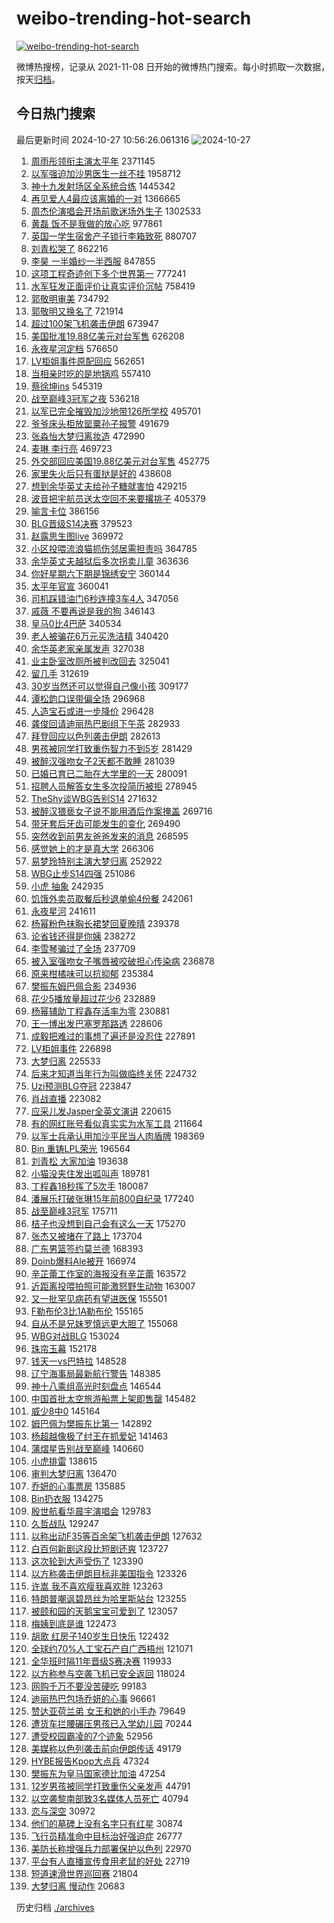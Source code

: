 # weibo-trending-hot-search

[![weibo-trending-hot-search](https://github.com/ameizi/weibo-trending-hot-search/actions/workflows/ci.yml/badge.svg)](https://github.com/ameizi/weibo-trending-hot-search/actions/workflows/ci.yml)

微博热搜榜，记录从 2021-11-08 日开始的微博热门搜索。每小时抓取一次数据，按天[归档](./archives)。

## 今日热门搜索

<!-- BEGIN --> 
最后更新时间 2024-10-27 10:56:26.061316 
![2024-10-27](https://imgs-storage.s3.us-east-005.backblazeb2.com/20241027/2024-10-27.png?versionId=4_z8fbbed132d73df8689c40f13_f1072bcc8ecea2647_d20241027_m025626_c005_v0501013_t0009_u01729997786026) 
1. [周雨彤领衔主演太平年](https://s.weibo.com/weibo?q=%23%E5%91%A8%E9%9B%A8%E5%BD%A4%E9%A2%86%E8%A1%94%E4%B8%BB%E6%BC%94%E5%A4%AA%E5%B9%B3%E5%B9%B4%23&t=31&band_rank=1&Refer=top) 2371145
1. [以军强迫加沙男医生一丝不挂](https://s.weibo.com/weibo?q=%23%E4%BB%A5%E5%86%9B%E5%BC%BA%E8%BF%AB%E5%8A%A0%E6%B2%99%E7%94%B7%E5%8C%BB%E7%94%9F%E4%B8%80%E4%B8%9D%E4%B8%8D%E6%8C%82%23&t=31&band_rank=2&Refer=top) 1958712
1. [神十九发射场区全系统合练](https://s.weibo.com/weibo?q=%23%E7%A5%9E%E5%8D%81%E4%B9%9D%E5%8F%91%E5%B0%84%E5%9C%BA%E5%8C%BA%E5%85%A8%E7%B3%BB%E7%BB%9F%E5%90%88%E7%BB%83%23&t=31&band_rank=3&Refer=top) 1445342
1. [再见爱人4最应该离婚的一对](https://s.weibo.com/weibo?q=%E5%86%8D%E8%A7%81%E7%88%B1%E4%BA%BA4%E6%9C%80%E5%BA%94%E8%AF%A5%E7%A6%BB%E5%A9%9A%E7%9A%84%E4%B8%80%E5%AF%B9&t=31&band_rank=4&Refer=top) 1366665
1. [周杰伦演唱会开场前歌迷场外生子](https://s.weibo.com/weibo?q=%23%E5%91%A8%E6%9D%B0%E4%BC%A6%E6%BC%94%E5%94%B1%E4%BC%9A%E5%BC%80%E5%9C%BA%E5%89%8D%E6%AD%8C%E8%BF%B7%E5%9C%BA%E5%A4%96%E7%94%9F%E5%AD%90%23&t=31&band_rank=1&Refer=top) 1302533
1. [黄磊 饭不是我做的放心吃](https://s.weibo.com/weibo?q=%E9%BB%84%E7%A3%8A%20%E9%A5%AD%E4%B8%8D%E6%98%AF%E6%88%91%E5%81%9A%E7%9A%84%E6%94%BE%E5%BF%83%E5%90%83&t=31&band_rank=1&Refer=top) 977861
1. [英国一学生宿舍产子锁行李箱致死](https://s.weibo.com/weibo?q=%23%E8%8B%B1%E5%9B%BD%E4%B8%80%E5%AD%A6%E7%94%9F%E5%AE%BF%E8%88%8D%E4%BA%A7%E5%AD%90%E9%94%81%E8%A1%8C%E6%9D%8E%E7%AE%B1%E8%87%B4%E6%AD%BB%23&t=31&band_rank=36&Refer=top) 880707
1. [刘青松哭了](https://s.weibo.com/weibo?q=%E5%88%98%E9%9D%92%E6%9D%BE%E5%93%AD%E4%BA%86&t=31&band_rank=2&Refer=top) 862216
1. [李昊 一半婚纱一半西服](https://s.weibo.com/weibo?q=%E6%9D%8E%E6%98%8A%20%E4%B8%80%E5%8D%8A%E5%A9%9A%E7%BA%B1%E4%B8%80%E5%8D%8A%E8%A5%BF%E6%9C%8D&t=31&band_rank=11&Refer=top) 847855
1. [这项工程奇迹创下多个世界第一](https://s.weibo.com/weibo?q=%23%E8%BF%99%E9%A1%B9%E5%B7%A5%E7%A8%8B%E5%A5%87%E8%BF%B9%E5%88%9B%E4%B8%8B%E5%A4%9A%E4%B8%AA%E4%B8%96%E7%95%8C%E7%AC%AC%E4%B8%80%23&t=31&band_rank=3&Refer=top) 777241
1. [水军狂发正面评价让真实评价沉帖](https://s.weibo.com/weibo?q=%23%E6%B0%B4%E5%86%9B%E7%8B%82%E5%8F%91%E6%AD%A3%E9%9D%A2%E8%AF%84%E4%BB%B7%E8%AE%A9%E7%9C%9F%E5%AE%9E%E8%AF%84%E4%BB%B7%E6%B2%89%E5%B8%96%23&t=31&band_rank=25&Refer=top) 758419
1. [郭敬明审美](https://s.weibo.com/weibo?q=%E9%83%AD%E6%95%AC%E6%98%8E%E5%AE%A1%E7%BE%8E&t=31&band_rank=4&Refer=top) 734792
1. [郭敬明又换名了](https://s.weibo.com/weibo?q=%23%E9%83%AD%E6%95%AC%E6%98%8E%E5%8F%88%E6%8D%A2%E5%90%8D%E4%BA%86%23&t=31&band_rank=23&Refer=top) 721914
1. [超过100架飞机袭击伊朗](https://s.weibo.com/weibo?q=%E8%B6%85%E8%BF%87100%E6%9E%B6%E9%A3%9E%E6%9C%BA%E8%A2%AD%E5%87%BB%E4%BC%8A%E6%9C%97&t=31&band_rank=18&Refer=top) 673947
1. [美国批准19.88亿美元对台军售](https://s.weibo.com/weibo?q=%23%E7%BE%8E%E5%9B%BD%E6%89%B9%E5%87%8619.88%E4%BA%BF%E7%BE%8E%E5%85%83%E5%AF%B9%E5%8F%B0%E5%86%9B%E5%94%AE%23&t=31&band_rank=9&Refer=top) 626208
1. [永夜星河定档](https://s.weibo.com/weibo?q=%E6%B0%B8%E5%A4%9C%E6%98%9F%E6%B2%B3%E5%AE%9A%E6%A1%A3&t=31&band_rank=2&Refer=top) 576650
1. [LV柜姐事件原配回应](https://s.weibo.com/weibo?q=%23LV%E6%9F%9C%E5%A7%90%E4%BA%8B%E4%BB%B6%E5%8E%9F%E9%85%8D%E5%9B%9E%E5%BA%94%23&t=31&band_rank=11&Refer=top) 562651
1. [当相亲时吃的是地锅鸡](https://s.weibo.com/weibo?q=%E5%BD%93%E7%9B%B8%E4%BA%B2%E6%97%B6%E5%90%83%E7%9A%84%E6%98%AF%E5%9C%B0%E9%94%85%E9%B8%A1&t=31&band_rank=11&Refer=top) 557410
1. [蔡徐坤ins](https://s.weibo.com/weibo?q=%23%E8%94%A1%E5%BE%90%E5%9D%A4ins%23&t=31&band_rank=16&Refer=top) 545319
1. [战至巅峰3冠军之夜](https://s.weibo.com/weibo?q=%23%E6%88%98%E8%87%B3%E5%B7%85%E5%B3%B03%E5%86%A0%E5%86%9B%E4%B9%8B%E5%A4%9C%23&t=31&band_rank=13&Refer=top) 536218
1. [以军已完全摧毁加沙地带126所学校](https://s.weibo.com/weibo?q=%23%E4%BB%A5%E5%86%9B%E5%B7%B2%E5%AE%8C%E5%85%A8%E6%91%A7%E6%AF%81%E5%8A%A0%E6%B2%99%E5%9C%B0%E5%B8%A6126%E6%89%80%E5%AD%A6%E6%A0%A1%23&t=31&band_rank=5&Refer=top) 495701
1. [爷爷床头柜放罂粟孙子报警](https://s.weibo.com/weibo?q=%23%E7%88%B7%E7%88%B7%E5%BA%8A%E5%A4%B4%E6%9F%9C%E6%94%BE%E7%BD%82%E7%B2%9F%E5%AD%99%E5%AD%90%E6%8A%A5%E8%AD%A6%23&t=31&band_rank=6&Refer=top) 491679
1. [张淼怡大梦归离妆造](https://s.weibo.com/weibo?q=%23%E5%BC%A0%E6%B7%BC%E6%80%A1%E5%A4%A7%E6%A2%A6%E5%BD%92%E7%A6%BB%E5%A6%86%E9%80%A0%23&t=31&band_rank=7&Refer=top) 472990
1. [麦琳 李行亮](https://s.weibo.com/weibo?q=%E9%BA%A6%E7%90%B3%20%E6%9D%8E%E8%A1%8C%E4%BA%AE&t=31&band_rank=8&Refer=top) 469723
1. [外交部回应美国19.88亿美元对台军售](https://s.weibo.com/weibo?q=%23%E5%A4%96%E4%BA%A4%E9%83%A8%E5%9B%9E%E5%BA%94%E7%BE%8E%E5%9B%BD19.88%E4%BA%BF%E7%BE%8E%E5%85%83%E5%AF%B9%E5%8F%B0%E5%86%9B%E5%94%AE%23&t=31&band_rank=10&Refer=top) 452775
1. [家里失火后只有蛋挞是好的](https://s.weibo.com/weibo?q=%E5%AE%B6%E9%87%8C%E5%A4%B1%E7%81%AB%E5%90%8E%E5%8F%AA%E6%9C%89%E8%9B%8B%E6%8C%9E%E6%98%AF%E5%A5%BD%E7%9A%84&t=31&band_rank=14&Refer=top) 438608
1. [想到余华英丈夫给孙子糖就害怕](https://s.weibo.com/weibo?q=%23%E6%83%B3%E5%88%B0%E4%BD%99%E5%8D%8E%E8%8B%B1%E4%B8%88%E5%A4%AB%E7%BB%99%E5%AD%99%E5%AD%90%E7%B3%96%E5%B0%B1%E5%AE%B3%E6%80%95%23&t=31&band_rank=15&Refer=top) 429215
1. [波音把宇航员送太空回不来要撂挑子](https://s.weibo.com/weibo?q=%23%E6%B3%A2%E9%9F%B3%E6%8A%8A%E5%AE%87%E8%88%AA%E5%91%98%E9%80%81%E5%A4%AA%E7%A9%BA%E5%9B%9E%E4%B8%8D%E6%9D%A5%E8%A6%81%E6%92%82%E6%8C%91%E5%AD%90%23&t=31&band_rank=7&Refer=top) 405379
1. [喻言卡位](https://s.weibo.com/weibo?q=%23%E5%96%BB%E8%A8%80%E5%8D%A1%E4%BD%8D%23&t=31&band_rank=9&Refer=top) 386156
1. [BLG晋级S14决赛](https://s.weibo.com/weibo?q=%23BLG%E6%99%8B%E7%BA%A7S14%E5%86%B3%E8%B5%9B%23&t=31&band_rank=9&Refer=top) 379523
1. [赵露思生图live](https://s.weibo.com/weibo?q=%23%E8%B5%B5%E9%9C%B2%E6%80%9D%E7%94%9F%E5%9B%BElive%23&t=31&band_rank=12&Refer=top) 369972
1. [小区投喂流浪猫抓伤邻居需担责吗](https://s.weibo.com/weibo?q=%23%E5%B0%8F%E5%8C%BA%E6%8A%95%E5%96%82%E6%B5%81%E6%B5%AA%E7%8C%AB%E6%8A%93%E4%BC%A4%E9%82%BB%E5%B1%85%E9%9C%80%E6%8B%85%E8%B4%A3%E5%90%97%23&t=31&band_rank=35&Refer=top) 364785
1. [余华英丈夫越狱后多次拐卖儿童](https://s.weibo.com/weibo?q=%23%E4%BD%99%E5%8D%8E%E8%8B%B1%E4%B8%88%E5%A4%AB%E8%B6%8A%E7%8B%B1%E5%90%8E%E5%A4%9A%E6%AC%A1%E6%8B%90%E5%8D%96%E5%84%BF%E7%AB%A5%23&t=31&band_rank=14&Refer=top) 363636
1. [你好星期六下期是锦绣安宁](https://s.weibo.com/weibo?q=%E4%BD%A0%E5%A5%BD%E6%98%9F%E6%9C%9F%E5%85%AD%E4%B8%8B%E6%9C%9F%E6%98%AF%E9%94%A6%E7%BB%A3%E5%AE%89%E5%AE%81&t=31&band_rank=15&Refer=top) 360144
1. [太平年官宣](https://s.weibo.com/weibo?q=%23%E5%A4%AA%E5%B9%B3%E5%B9%B4%E5%AE%98%E5%AE%A3%23&t=31&band_rank=16&Refer=top) 360041
1. [司机踩错油门6秒连撞3车4人](https://s.weibo.com/weibo?q=%23%E5%8F%B8%E6%9C%BA%E8%B8%A9%E9%94%99%E6%B2%B9%E9%97%A86%E7%A7%92%E8%BF%9E%E6%92%9E3%E8%BD%A64%E4%BA%BA%23&t=31&band_rank=13&Refer=top) 347056
1. [戚薇 不要再说是我的狗](https://s.weibo.com/weibo?q=%E6%88%9A%E8%96%87%20%E4%B8%8D%E8%A6%81%E5%86%8D%E8%AF%B4%E6%98%AF%E6%88%91%E7%9A%84%E7%8B%97&t=31&band_rank=41&Refer=top) 346143
1. [皇马0比4巴萨](https://s.weibo.com/weibo?q=%23%E7%9A%87%E9%A9%AC0%E6%AF%944%E5%B7%B4%E8%90%A8%23&t=31&band_rank=6&Refer=top) 340534
1. [老人被骗花6万元买洗洁精](https://s.weibo.com/weibo?q=%23%E8%80%81%E4%BA%BA%E8%A2%AB%E9%AA%97%E8%8A%B16%E4%B8%87%E5%85%83%E4%B9%B0%E6%B4%97%E6%B4%81%E7%B2%BE%23&t=31&band_rank=15&Refer=top) 340420
1. [余华英老家亲属发声](https://s.weibo.com/weibo?q=%23%E4%BD%99%E5%8D%8E%E8%8B%B1%E8%80%81%E5%AE%B6%E4%BA%B2%E5%B1%9E%E5%8F%91%E5%A3%B0%23&t=31&band_rank=16&Refer=top) 327038
1. [业主卧室改厕所被判改回去](https://s.weibo.com/weibo?q=%23%E4%B8%9A%E4%B8%BB%E5%8D%A7%E5%AE%A4%E6%94%B9%E5%8E%95%E6%89%80%E8%A2%AB%E5%88%A4%E6%94%B9%E5%9B%9E%E5%8E%BB%23&t=31&band_rank=25&Refer=top) 325041
1. [留几手](https://s.weibo.com/weibo?q=%E7%95%99%E5%87%A0%E6%89%8B&t=31&band_rank=17&Refer=top) 312619
1. [30岁当然还可以觉得自己像小孩](https://s.weibo.com/weibo?q=%2330%E5%B2%81%E5%BD%93%E7%84%B6%E8%BF%98%E5%8F%AF%E4%BB%A5%E8%A7%89%E5%BE%97%E8%87%AA%E5%B7%B1%E5%83%8F%E5%B0%8F%E5%AD%A9%23&t=31&band_rank=9&Refer=top) 309177
1. [谭松韵口误带偏全场](https://s.weibo.com/weibo?q=%E8%B0%AD%E6%9D%BE%E9%9F%B5%E5%8F%A3%E8%AF%AF%E5%B8%A6%E5%81%8F%E5%85%A8%E5%9C%BA&t=31&band_rank=19&Refer=top) 296968
1. [人造宝石或进一步降价](https://s.weibo.com/weibo?q=%23%E4%BA%BA%E9%80%A0%E5%AE%9D%E7%9F%B3%E6%88%96%E8%BF%9B%E4%B8%80%E6%AD%A5%E9%99%8D%E4%BB%B7%23&t=31&band_rank=10&Refer=top) 296428
1. [龚俊回请迪丽热巴剧组下午茶](https://s.weibo.com/weibo?q=%23%E9%BE%9A%E4%BF%8A%E5%9B%9E%E8%AF%B7%E8%BF%AA%E4%B8%BD%E7%83%AD%E5%B7%B4%E5%89%A7%E7%BB%84%E4%B8%8B%E5%8D%88%E8%8C%B6%23&t=31&band_rank=20&Refer=top) 282933
1. [拜登回应以色列袭击伊朗](https://s.weibo.com/weibo?q=%23%E6%8B%9C%E7%99%BB%E5%9B%9E%E5%BA%94%E4%BB%A5%E8%89%B2%E5%88%97%E8%A2%AD%E5%87%BB%E4%BC%8A%E6%9C%97%23&t=31&band_rank=19&Refer=top) 282613
1. [男孩被同学打致重伤智力不到5岁](https://s.weibo.com/weibo?q=%23%E7%94%B7%E5%AD%A9%E8%A2%AB%E5%90%8C%E5%AD%A6%E6%89%93%E8%87%B4%E9%87%8D%E4%BC%A4%E6%99%BA%E5%8A%9B%E4%B8%8D%E5%88%B05%E5%B2%81%23&t=31&band_rank=17&Refer=top) 281429
1. [被醉汉强吻女子2天都不敢睡](https://s.weibo.com/weibo?q=%23%E8%A2%AB%E9%86%89%E6%B1%89%E5%BC%BA%E5%90%BB%E5%A5%B3%E5%AD%902%E5%A4%A9%E9%83%BD%E4%B8%8D%E6%95%A2%E7%9D%A1%23&t=31&band_rank=46&Refer=top) 281039
1. [已婚已育已二胎在大学里的一天](https://s.weibo.com/weibo?q=%E5%B7%B2%E5%A9%9A%E5%B7%B2%E8%82%B2%E5%B7%B2%E4%BA%8C%E8%83%8E%E5%9C%A8%E5%A4%A7%E5%AD%A6%E9%87%8C%E7%9A%84%E4%B8%80%E5%A4%A9&t=31&band_rank=22&Refer=top) 280091
1. [招聘人员解答女生多次投简历被拒](https://s.weibo.com/weibo?q=%23%E6%8B%9B%E8%81%98%E4%BA%BA%E5%91%98%E8%A7%A3%E7%AD%94%E5%A5%B3%E7%94%9F%E5%A4%9A%E6%AC%A1%E6%8A%95%E7%AE%80%E5%8E%86%E8%A2%AB%E6%8B%92%23&t=31&band_rank=18&Refer=top) 278945
1. [TheShy谈WBG告别S14](https://s.weibo.com/weibo?q=%23TheShy%E8%B0%88WBG%E5%91%8A%E5%88%ABS14%23&t=31&band_rank=20&Refer=top) 271632
1. [被醉汉猥亵女子说不能用酒后作案掩盖](https://s.weibo.com/weibo?q=%23%E8%A2%AB%E9%86%89%E6%B1%89%E7%8C%A5%E4%BA%B5%E5%A5%B3%E5%AD%90%E8%AF%B4%E4%B8%8D%E8%83%BD%E7%94%A8%E9%85%92%E5%90%8E%E4%BD%9C%E6%A1%88%E6%8E%A9%E7%9B%96%23&t=31&band_rank=22&Refer=top) 269716
1. [带牙套后牙齿可能发生的变化](https://s.weibo.com/weibo?q=%E5%B8%A6%E7%89%99%E5%A5%97%E5%90%8E%E7%89%99%E9%BD%BF%E5%8F%AF%E8%83%BD%E5%8F%91%E7%94%9F%E7%9A%84%E5%8F%98%E5%8C%96&t=31&band_rank=25&Refer=top) 269490
1. [突然收到前男友爸爸发来的消息](https://s.weibo.com/weibo?q=%23%E7%AA%81%E7%84%B6%E6%94%B6%E5%88%B0%E5%89%8D%E7%94%B7%E5%8F%8B%E7%88%B8%E7%88%B8%E5%8F%91%E6%9D%A5%E7%9A%84%E6%B6%88%E6%81%AF%23&t=31&band_rank=26&Refer=top) 268595
1. [感觉她上的才是真大学](https://s.weibo.com/weibo?q=%E6%84%9F%E8%A7%89%E5%A5%B9%E4%B8%8A%E7%9A%84%E6%89%8D%E6%98%AF%E7%9C%9F%E5%A4%A7%E5%AD%A6&t=31&band_rank=27&Refer=top) 266306
1. [易梦玲特别主演大梦归离](https://s.weibo.com/weibo?q=%23%E6%98%93%E6%A2%A6%E7%8E%B2%E7%89%B9%E5%88%AB%E4%B8%BB%E6%BC%94%E5%A4%A7%E6%A2%A6%E5%BD%92%E7%A6%BB%23&t=31&band_rank=30&Refer=top) 252922
1. [WBG止步S14四强](https://s.weibo.com/weibo?q=%23WBG%E6%AD%A2%E6%AD%A5S14%E5%9B%9B%E5%BC%BA%23&t=31&band_rank=19&Refer=top) 251086
1. [小虎 抽象](https://s.weibo.com/weibo?q=%E5%B0%8F%E8%99%8E%20%E6%8A%BD%E8%B1%A1&t=31&band_rank=20&Refer=top) 242935
1. [饥饿外卖员取餐后秒退单偷4份餐](https://s.weibo.com/weibo?q=%23%E9%A5%A5%E9%A5%BF%E5%A4%96%E5%8D%96%E5%91%98%E5%8F%96%E9%A4%90%E5%90%8E%E7%A7%92%E9%80%80%E5%8D%95%E5%81%B74%E4%BB%BD%E9%A4%90%23&t=31&band_rank=48&Refer=top) 242061
1. [永夜星河](https://s.weibo.com/weibo?q=%E6%B0%B8%E5%A4%9C%E6%98%9F%E6%B2%B3&t=31&band_rank=21&Refer=top) 241611
1. [杨幂粉色抹胸长裙梦回夏晚晴](https://s.weibo.com/weibo?q=%23%E6%9D%A8%E5%B9%82%E7%B2%89%E8%89%B2%E6%8A%B9%E8%83%B8%E9%95%BF%E8%A3%99%E6%A2%A6%E5%9B%9E%E5%A4%8F%E6%99%9A%E6%99%B4%23&t=31&band_rank=22&Refer=top) 239378
1. [论省钱还得是你姨](https://s.weibo.com/weibo?q=%23%E8%AE%BA%E7%9C%81%E9%92%B1%E8%BF%98%E5%BE%97%E6%98%AF%E4%BD%A0%E5%A7%A8%23&t=31&band_rank=27&Refer=top) 238272
1. [李雪琴骗过了全场](https://s.weibo.com/weibo?q=%E6%9D%8E%E9%9B%AA%E7%90%B4%E9%AA%97%E8%BF%87%E4%BA%86%E5%85%A8%E5%9C%BA&t=31&band_rank=23&Refer=top) 237709
1. [被入室强吻女子嘴唇被咬破担心传染病](https://s.weibo.com/weibo?q=%23%E8%A2%AB%E5%85%A5%E5%AE%A4%E5%BC%BA%E5%90%BB%E5%A5%B3%E5%AD%90%E5%98%B4%E5%94%87%E8%A2%AB%E5%92%AC%E7%A0%B4%E6%8B%85%E5%BF%83%E4%BC%A0%E6%9F%93%E7%97%85%23&t=31&band_rank=24&Refer=top) 236878
1. [原来柑橘味可以抗抑郁](https://s.weibo.com/weibo?q=%E5%8E%9F%E6%9D%A5%E6%9F%91%E6%A9%98%E5%91%B3%E5%8F%AF%E4%BB%A5%E6%8A%97%E6%8A%91%E9%83%81&t=31&band_rank=28&Refer=top) 235384
1. [樊振东姆巴佩合影](https://s.weibo.com/weibo?q=%23%E6%A8%8A%E6%8C%AF%E4%B8%9C%E5%A7%86%E5%B7%B4%E4%BD%A9%E5%90%88%E5%BD%B1%23&t=31&band_rank=25&Refer=top) 234936
1. [花少5播放量超过花少6](https://s.weibo.com/weibo?q=%23%E8%8A%B1%E5%B0%915%E6%92%AD%E6%94%BE%E9%87%8F%E8%B6%85%E8%BF%87%E8%8A%B1%E5%B0%916%23&t=31&band_rank=26&Refer=top) 232889
1. [杨幂辅助丁程鑫存活率为零](https://s.weibo.com/weibo?q=%23%E6%9D%A8%E5%B9%82%E8%BE%85%E5%8A%A9%E4%B8%81%E7%A8%8B%E9%91%AB%E5%AD%98%E6%B4%BB%E7%8E%87%E4%B8%BA%E9%9B%B6%23&t=31&band_rank=27&Refer=top) 230881
1. [王一博出发巴塞罗那路透](https://s.weibo.com/weibo?q=%23%E7%8E%8B%E4%B8%80%E5%8D%9A%E5%87%BA%E5%8F%91%E5%B7%B4%E5%A1%9E%E7%BD%97%E9%82%A3%E8%B7%AF%E9%80%8F%23&t=31&band_rank=30&Refer=top) 228606
1. [成毅把难过的事想了遍还是没忍住](https://s.weibo.com/weibo?q=%E6%88%90%E6%AF%85%E6%8A%8A%E9%9A%BE%E8%BF%87%E7%9A%84%E4%BA%8B%E6%83%B3%E4%BA%86%E9%81%8D%E8%BF%98%E6%98%AF%E6%B2%A1%E5%BF%8D%E4%BD%8F&t=31&band_rank=28&Refer=top) 227891
1. [LV柜姐事件](https://s.weibo.com/weibo?q=%23LV%E6%9F%9C%E5%A7%90%E4%BA%8B%E4%BB%B6%23&t=31&band_rank=31&Refer=top) 226898
1. [大梦归离](https://s.weibo.com/weibo?q=%E5%A4%A7%E6%A2%A6%E5%BD%92%E7%A6%BB&t=31&band_rank=29&Refer=top) 225533
1. [后来才知道当年行为叫做临终关怀](https://s.weibo.com/weibo?q=%23%E5%90%8E%E6%9D%A5%E6%89%8D%E7%9F%A5%E9%81%93%E5%BD%93%E5%B9%B4%E8%A1%8C%E4%B8%BA%E5%8F%AB%E5%81%9A%E4%B8%B4%E7%BB%88%E5%85%B3%E6%80%80%23&t=31&band_rank=32&Refer=top) 224732
1. [Uzi预测BLG夺冠](https://s.weibo.com/weibo?q=%23Uzi%E9%A2%84%E6%B5%8BBLG%E5%A4%BA%E5%86%A0%23&t=31&band_rank=38&Refer=top) 223847
1. [肖战直播](https://s.weibo.com/weibo?q=%E8%82%96%E6%88%98%E7%9B%B4%E6%92%AD&t=31&band_rank=30&Refer=top) 223082
1. [应采儿发Jasper全英文演讲](https://s.weibo.com/weibo?q=%E5%BA%94%E9%87%87%E5%84%BF%E5%8F%91Jasper%E5%85%A8%E8%8B%B1%E6%96%87%E6%BC%94%E8%AE%B2&t=31&band_rank=29&Refer=top) 220615
1. [有的网红账号看似真实实为水军工具](https://s.weibo.com/weibo?q=%23%E6%9C%89%E7%9A%84%E7%BD%91%E7%BA%A2%E8%B4%A6%E5%8F%B7%E7%9C%8B%E4%BC%BC%E7%9C%9F%E5%AE%9E%E5%AE%9E%E4%B8%BA%E6%B0%B4%E5%86%9B%E5%B7%A5%E5%85%B7%23&t=31&band_rank=10&Refer=top) 211664
1. [以军士兵承认用加沙平民当人肉盾牌](https://s.weibo.com/weibo?q=%23%E4%BB%A5%E5%86%9B%E5%A3%AB%E5%85%B5%E6%89%BF%E8%AE%A4%E7%94%A8%E5%8A%A0%E6%B2%99%E5%B9%B3%E6%B0%91%E5%BD%93%E4%BA%BA%E8%82%89%E7%9B%BE%E7%89%8C%23&t=31&band_rank=36&Refer=top) 198369
1. [Bin 重铸LPL荣光](https://s.weibo.com/weibo?q=Bin%20%E9%87%8D%E9%93%B8LPL%E8%8D%A3%E5%85%89&t=31&band_rank=32&Refer=top) 196564
1. [刘青松 大家加油](https://s.weibo.com/weibo?q=%E5%88%98%E9%9D%92%E6%9D%BE%20%E5%A4%A7%E5%AE%B6%E5%8A%A0%E6%B2%B9&t=31&band_rank=33&Refer=top) 193638
1. [小猫没夹住发出呱叫声](https://s.weibo.com/weibo?q=%23%E5%B0%8F%E7%8C%AB%E6%B2%A1%E5%A4%B9%E4%BD%8F%E5%8F%91%E5%87%BA%E5%91%B1%E5%8F%AB%E5%A3%B0%23&t=31&band_rank=37&Refer=top) 189781
1. [丁程鑫18秒挥了5次手](https://s.weibo.com/weibo?q=%E4%B8%81%E7%A8%8B%E9%91%AB18%E7%A7%92%E6%8C%A5%E4%BA%865%E6%AC%A1%E6%89%8B&t=31&band_rank=34&Refer=top) 180087
1. [潘展乐打破张琳15年前800自纪录](https://s.weibo.com/weibo?q=%23%E6%BD%98%E5%B1%95%E4%B9%90%E6%89%93%E7%A0%B4%E5%BC%A0%E7%90%B315%E5%B9%B4%E5%89%8D800%E8%87%AA%E7%BA%AA%E5%BD%95%23&t=31&band_rank=35&Refer=top) 177240
1. [战至巅峰3冠军](https://s.weibo.com/weibo?q=%E6%88%98%E8%87%B3%E5%B7%85%E5%B3%B03%E5%86%A0%E5%86%9B&t=31&band_rank=34&Refer=top) 175711
1. [桔子也没想到自己会有这么一天](https://s.weibo.com/weibo?q=%23%E6%A1%94%E5%AD%90%E4%B9%9F%E6%B2%A1%E6%83%B3%E5%88%B0%E8%87%AA%E5%B7%B1%E4%BC%9A%E6%9C%89%E8%BF%99%E4%B9%88%E4%B8%80%E5%A4%A9%23&t=31&band_rank=20&Refer=top) 175270
1. [张杰又被堵在了路上](https://s.weibo.com/weibo?q=%23%E5%BC%A0%E6%9D%B0%E5%8F%88%E8%A2%AB%E5%A0%B5%E5%9C%A8%E4%BA%86%E8%B7%AF%E4%B8%8A%23&t=31&band_rank=36&Refer=top) 173704
1. [广东男篮签约莫兰德](https://s.weibo.com/weibo?q=%23%E5%B9%BF%E4%B8%9C%E7%94%B7%E7%AF%AE%E7%AD%BE%E7%BA%A6%E8%8E%AB%E5%85%B0%E5%BE%B7%23&t=31&band_rank=37&Refer=top) 168393
1. [Doinb爆料Ale被开](https://s.weibo.com/weibo?q=%23Doinb%E7%88%86%E6%96%99Ale%E8%A2%AB%E5%BC%80%23&t=31&band_rank=37&Refer=top) 166974
1. [辛芷蕾工作室的海报没有辛芷蕾](https://s.weibo.com/weibo?q=%E8%BE%9B%E8%8A%B7%E8%95%BE%E5%B7%A5%E4%BD%9C%E5%AE%A4%E7%9A%84%E6%B5%B7%E6%8A%A5%E6%B2%A1%E6%9C%89%E8%BE%9B%E8%8A%B7%E8%95%BE&t=31&band_rank=39&Refer=top) 163572
1. [近距离投喂拍照可能激怒野生动物](https://s.weibo.com/weibo?q=%23%E8%BF%91%E8%B7%9D%E7%A6%BB%E6%8A%95%E5%96%82%E6%8B%8D%E7%85%A7%E5%8F%AF%E8%83%BD%E6%BF%80%E6%80%92%E9%87%8E%E7%94%9F%E5%8A%A8%E7%89%A9%23&t=31&band_rank=10&Refer=top) 163007
1. [又一批罕见病药有望进医保](https://s.weibo.com/weibo?q=%23%E5%8F%88%E4%B8%80%E6%89%B9%E7%BD%95%E8%A7%81%E7%97%85%E8%8D%AF%E6%9C%89%E6%9C%9B%E8%BF%9B%E5%8C%BB%E4%BF%9D%23&t=31&band_rank=41&Refer=top) 155501
1. [F勒布伦3比1A勒布伦](https://s.weibo.com/weibo?q=%23F%E5%8B%92%E5%B8%83%E4%BC%A63%E6%AF%941A%E5%8B%92%E5%B8%83%E4%BC%A6%23&t=31&band_rank=42&Refer=top) 155165
1. [自从不是兄妹罗慎远更大胆了](https://s.weibo.com/weibo?q=%E8%87%AA%E4%BB%8E%E4%B8%8D%E6%98%AF%E5%85%84%E5%A6%B9%E7%BD%97%E6%85%8E%E8%BF%9C%E6%9B%B4%E5%A4%A7%E8%83%86%E4%BA%86&t=31&band_rank=39&Refer=top) 155068
1. [WBG对战BLG](https://s.weibo.com/weibo?q=%23WBG%E5%AF%B9%E6%88%98BLG%23&t=31&band_rank=40&Refer=top) 153024
1. [珠帘玉幕](https://s.weibo.com/weibo?q=%E7%8F%A0%E5%B8%98%E7%8E%89%E5%B9%95&t=31&band_rank=40&Refer=top) 152178
1. [钱天一vs巴特拉](https://s.weibo.com/weibo?q=%E9%92%B1%E5%A4%A9%E4%B8%80vs%E5%B7%B4%E7%89%B9%E6%8B%89&t=31&band_rank=41&Refer=top) 148528
1. [辽宁海事局最新航行警告](https://s.weibo.com/weibo?q=%23%E8%BE%BD%E5%AE%81%E6%B5%B7%E4%BA%8B%E5%B1%80%E6%9C%80%E6%96%B0%E8%88%AA%E8%A1%8C%E8%AD%A6%E5%91%8A%23&t=31&band_rank=42&Refer=top) 148385
1. [神十八乘组高光时刻盘点](https://s.weibo.com/weibo?q=%23%E7%A5%9E%E5%8D%81%E5%85%AB%E4%B9%98%E7%BB%84%E9%AB%98%E5%85%89%E6%97%B6%E5%88%BB%E7%9B%98%E7%82%B9%23&t=31&band_rank=42&Refer=top) 146544
1. [中国首批太空旅游船票上架即售罄](https://s.weibo.com/weibo?q=%23%E4%B8%AD%E5%9B%BD%E9%A6%96%E6%89%B9%E5%A4%AA%E7%A9%BA%E6%97%85%E6%B8%B8%E8%88%B9%E7%A5%A8%E4%B8%8A%E6%9E%B6%E5%8D%B3%E5%94%AE%E7%BD%84%23&t=31&band_rank=43&Refer=top) 145482
1. [威少8中0](https://s.weibo.com/weibo?q=%23%E5%A8%81%E5%B0%918%E4%B8%AD0%23&t=31&band_rank=43&Refer=top) 145164
1. [姆巴佩为樊振东比第一](https://s.weibo.com/weibo?q=%23%E5%A7%86%E5%B7%B4%E4%BD%A9%E4%B8%BA%E6%A8%8A%E6%8C%AF%E4%B8%9C%E6%AF%94%E7%AC%AC%E4%B8%80%23&t=31&band_rank=44&Refer=top) 142892
1. [杨超越像极了纣王在抓爱妃](https://s.weibo.com/weibo?q=%E6%9D%A8%E8%B6%85%E8%B6%8A%E5%83%8F%E6%9E%81%E4%BA%86%E7%BA%A3%E7%8E%8B%E5%9C%A8%E6%8A%93%E7%88%B1%E5%A6%83&t=31&band_rank=44&Refer=top) 141463
1. [蒲熠星告别战至巅峰](https://s.weibo.com/weibo?q=%23%E8%92%B2%E7%86%A0%E6%98%9F%E5%91%8A%E5%88%AB%E6%88%98%E8%87%B3%E5%B7%85%E5%B3%B0%23&t=31&band_rank=46&Refer=top) 140660
1. [小虎排雷](https://s.weibo.com/weibo?q=%E5%B0%8F%E8%99%8E%E6%8E%92%E9%9B%B7&t=31&band_rank=45&Refer=top) 138615
1. [审判大梦归离](https://s.weibo.com/weibo?q=%23%E5%AE%A1%E5%88%A4%E5%A4%A7%E6%A2%A6%E5%BD%92%E7%A6%BB%23&t=31&band_rank=46&Refer=top) 136470
1. [乔妍的心事票房](https://s.weibo.com/weibo?q=%E4%B9%94%E5%A6%8D%E7%9A%84%E5%BF%83%E4%BA%8B%E7%A5%A8%E6%88%BF&t=31&band_rank=47&Refer=top) 135885
1. [Bin扔衣服](https://s.weibo.com/weibo?q=%23Bin%E6%89%94%E8%A1%A3%E6%9C%8D%23&t=31&band_rank=48&Refer=top) 134275
1. [殷世航看华晨宇演唱会](https://s.weibo.com/weibo?q=%E6%AE%B7%E4%B8%96%E8%88%AA%E7%9C%8B%E5%8D%8E%E6%99%A8%E5%AE%87%E6%BC%94%E5%94%B1%E4%BC%9A&t=31&band_rank=49&Refer=top) 129783
1. [久哲战队](https://s.weibo.com/weibo?q=%E4%B9%85%E5%93%B2%E6%88%98%E9%98%9F&t=31&band_rank=49&Refer=top) 129247
1. [以称出动F35等百余架飞机袭击伊朗](https://s.weibo.com/weibo?q=%23%E4%BB%A5%E7%A7%B0%E5%87%BA%E5%8A%A8F35%E7%AD%89%E7%99%BE%E4%BD%99%E6%9E%B6%E9%A3%9E%E6%9C%BA%E8%A2%AD%E5%87%BB%E4%BC%8A%E6%9C%97%23&t=31&band_rank=10&Refer=top) 127632
1. [白百何新剧这段比短剧还爽](https://s.weibo.com/weibo?q=%E7%99%BD%E7%99%BE%E4%BD%95%E6%96%B0%E5%89%A7%E8%BF%99%E6%AE%B5%E6%AF%94%E7%9F%AD%E5%89%A7%E8%BF%98%E7%88%BD&t=31&band_rank=32&Refer=top) 123727
1. [这次轮到大声受伤了](https://s.weibo.com/weibo?q=%E8%BF%99%E6%AC%A1%E8%BD%AE%E5%88%B0%E5%A4%A7%E5%A3%B0%E5%8F%97%E4%BC%A4%E4%BA%86&t=31&band_rank=47&Refer=top) 123390
1. [以方称袭击伊朗目标非美国指令](https://s.weibo.com/weibo?q=%23%E4%BB%A5%E6%96%B9%E7%A7%B0%E8%A2%AD%E5%87%BB%E4%BC%8A%E6%9C%97%E7%9B%AE%E6%A0%87%E9%9D%9E%E7%BE%8E%E5%9B%BD%E6%8C%87%E4%BB%A4%23&t=31&band_rank=48&Refer=top) 123326
1. [许嵩 我不喜欢瘦我喜欢胖](https://s.weibo.com/weibo?q=%E8%AE%B8%E5%B5%A9%20%E6%88%91%E4%B8%8D%E5%96%9C%E6%AC%A2%E7%98%A6%E6%88%91%E5%96%9C%E6%AC%A2%E8%83%96&t=31&band_rank=49&Refer=top) 123263
1. [特朗普嘲讽碧昂丝为哈里斯站台](https://s.weibo.com/weibo?q=%23%E7%89%B9%E6%9C%97%E6%99%AE%E5%98%B2%E8%AE%BD%E7%A2%A7%E6%98%82%E4%B8%9D%E4%B8%BA%E5%93%88%E9%87%8C%E6%96%AF%E7%AB%99%E5%8F%B0%23&t=31&band_rank=30&Refer=top) 123255
1. [被颐和园的天鹅宝宝可爱到了](https://s.weibo.com/weibo?q=%23%E8%A2%AB%E9%A2%90%E5%92%8C%E5%9B%AD%E7%9A%84%E5%A4%A9%E9%B9%85%E5%AE%9D%E5%AE%9D%E5%8F%AF%E7%88%B1%E5%88%B0%E4%BA%86%23&t=31&band_rank=50&Refer=top) 123057
1. [梅姨到底是谁](https://s.weibo.com/weibo?q=%23%E6%A2%85%E5%A7%A8%E5%88%B0%E5%BA%95%E6%98%AF%E8%B0%81%23&t=31&band_rank=9&Refer=top) 122473
1. [胡歌 红房子140岁生日快乐](https://s.weibo.com/weibo?q=%E8%83%A1%E6%AD%8C%20%E7%BA%A2%E6%88%BF%E5%AD%90140%E5%B2%81%E7%94%9F%E6%97%A5%E5%BF%AB%E4%B9%90&t=31&band_rank=19&Refer=top) 122432
1. [全球约70%人工宝石产自广西梧州](https://s.weibo.com/weibo?q=%23%E5%85%A8%E7%90%83%E7%BA%A670%25%E4%BA%BA%E5%B7%A5%E5%AE%9D%E7%9F%B3%E4%BA%A7%E8%87%AA%E5%B9%BF%E8%A5%BF%E6%A2%A7%E5%B7%9E%23&t=31&band_rank=10&Refer=top) 121071
1. [全华班时隔11年晋级S赛决赛](https://s.weibo.com/weibo?q=%23%E5%85%A8%E5%8D%8E%E7%8F%AD%E6%97%B6%E9%9A%9411%E5%B9%B4%E6%99%8B%E7%BA%A7S%E8%B5%9B%E5%86%B3%E8%B5%9B%23&t=31&band_rank=50&Refer=top) 119933
1. [以方称参与空袭飞机已安全返回](https://s.weibo.com/weibo?q=%23%E4%BB%A5%E6%96%B9%E7%A7%B0%E5%8F%82%E4%B8%8E%E7%A9%BA%E8%A2%AD%E9%A3%9E%E6%9C%BA%E5%B7%B2%E5%AE%89%E5%85%A8%E8%BF%94%E5%9B%9E%23&t=31&band_rank=34&Refer=top) 118024
1. [网购千万不要没苦硬吃](https://s.weibo.com/weibo?q=%23%E7%BD%91%E8%B4%AD%E5%8D%83%E4%B8%87%E4%B8%8D%E8%A6%81%E6%B2%A1%E8%8B%A6%E7%A1%AC%E5%90%83%23&t=31&band_rank=25&Refer=top) 99183
1. [迪丽热巴包场乔妍的心事](https://s.weibo.com/weibo?q=%23%E8%BF%AA%E4%B8%BD%E7%83%AD%E5%B7%B4%E5%8C%85%E5%9C%BA%E4%B9%94%E5%A6%8D%E7%9A%84%E5%BF%83%E4%BA%8B%23&t=31&band_rank=17&Refer=top) 96661
1. [赞达亚荷兰弟 女王和她的小手办](https://s.weibo.com/weibo?q=%E8%B5%9E%E8%BE%BE%E4%BA%9A%E8%8D%B7%E5%85%B0%E5%BC%9F%20%E5%A5%B3%E7%8E%8B%E5%92%8C%E5%A5%B9%E7%9A%84%E5%B0%8F%E6%89%8B%E5%8A%9E&t=31&band_rank=32&Refer=top) 79649
1. [遭货车拦腰碾压男孩已入学幼儿园](https://s.weibo.com/weibo?q=%23%E9%81%AD%E8%B4%A7%E8%BD%A6%E6%8B%A6%E8%85%B0%E7%A2%BE%E5%8E%8B%E7%94%B7%E5%AD%A9%E5%B7%B2%E5%85%A5%E5%AD%A6%E5%B9%BC%E5%84%BF%E5%9B%AD%23&t=31&band_rank=35&Refer=top) 70244
1. [遭受校园霸凌的7个迹象](https://s.weibo.com/weibo?q=%23%E9%81%AD%E5%8F%97%E6%A0%A1%E5%9B%AD%E9%9C%B8%E5%87%8C%E7%9A%847%E4%B8%AA%E8%BF%B9%E8%B1%A1%23&t=31&band_rank=10&Refer=top) 52956
1. [美媒称以色列袭击前向伊朗传话](https://s.weibo.com/weibo?q=%23%E7%BE%8E%E5%AA%92%E7%A7%B0%E4%BB%A5%E8%89%B2%E5%88%97%E8%A2%AD%E5%87%BB%E5%89%8D%E5%90%91%E4%BC%8A%E6%9C%97%E4%BC%A0%E8%AF%9D%23&t=31&band_rank=14&Refer=top) 49179
1. [HYBE报告Kpop大点兵](https://s.weibo.com/weibo?q=%23HYBE%E6%8A%A5%E5%91%8AKpop%E5%A4%A7%E7%82%B9%E5%85%B5%23&t=31&band_rank=42&Refer=top) 47324
1. [樊振东为皇马国家德比加油](https://s.weibo.com/weibo?q=%23%E6%A8%8A%E6%8C%AF%E4%B8%9C%E4%B8%BA%E7%9A%87%E9%A9%AC%E5%9B%BD%E5%AE%B6%E5%BE%B7%E6%AF%94%E5%8A%A0%E6%B2%B9%23&t=31&band_rank=11&Refer=top) 47254
1. [12岁男孩被同学打致重伤父亲发声](https://s.weibo.com/weibo?q=%2312%E5%B2%81%E7%94%B7%E5%AD%A9%E8%A2%AB%E5%90%8C%E5%AD%A6%E6%89%93%E8%87%B4%E9%87%8D%E4%BC%A4%E7%88%B6%E4%BA%B2%E5%8F%91%E5%A3%B0%23&t=31&band_rank=43&Refer=top) 44791
1. [以空袭黎南部致3名媒体人员死亡](https://s.weibo.com/weibo?q=%23%E4%BB%A5%E7%A9%BA%E8%A2%AD%E9%BB%8E%E5%8D%97%E9%83%A8%E8%87%B43%E5%90%8D%E5%AA%92%E4%BD%93%E4%BA%BA%E5%91%98%E6%AD%BB%E4%BA%A1%23&t=31&band_rank=32&Refer=top) 40794
1. [恋与深空](https://s.weibo.com/weibo?q=%E6%81%8B%E4%B8%8E%E6%B7%B1%E7%A9%BA&t=31&band_rank=44&Refer=top) 30972
1. [他们的墓碑上没有名字只有红星](https://s.weibo.com/weibo?q=%23%E4%BB%96%E4%BB%AC%E7%9A%84%E5%A2%93%E7%A2%91%E4%B8%8A%E6%B2%A1%E6%9C%89%E5%90%8D%E5%AD%97%E5%8F%AA%E6%9C%89%E7%BA%A2%E6%98%9F%23&t=31&band_rank=24&Refer=top) 30874
1. [飞行员精准命中目标治好强迫症](https://s.weibo.com/weibo?q=%23%E9%A3%9E%E8%A1%8C%E5%91%98%E7%B2%BE%E5%87%86%E5%91%BD%E4%B8%AD%E7%9B%AE%E6%A0%87%E6%B2%BB%E5%A5%BD%E5%BC%BA%E8%BF%AB%E7%97%87%23&t=31&band_rank=38&Refer=top) 26777
1. [美防长称增强兵力部署保护以色列](https://s.weibo.com/weibo?q=%23%E7%BE%8E%E9%98%B2%E9%95%BF%E7%A7%B0%E5%A2%9E%E5%BC%BA%E5%85%B5%E5%8A%9B%E9%83%A8%E7%BD%B2%E4%BF%9D%E6%8A%A4%E4%BB%A5%E8%89%B2%E5%88%97%23&t=31&band_rank=40&Refer=top) 22970
1. [平台有人直播宣传食用老鼠的好处](https://s.weibo.com/weibo?q=%23%E5%B9%B3%E5%8F%B0%E6%9C%89%E4%BA%BA%E7%9B%B4%E6%92%AD%E5%AE%A3%E4%BC%A0%E9%A3%9F%E7%94%A8%E8%80%81%E9%BC%A0%E7%9A%84%E5%A5%BD%E5%A4%84%23&t=31&band_rank=39&Refer=top) 22719
1. [短道速滑世界巡回赛](https://s.weibo.com/weibo?q=%23%E7%9F%AD%E9%81%93%E9%80%9F%E6%BB%91%E4%B8%96%E7%95%8C%E5%B7%A1%E5%9B%9E%E8%B5%9B%23&t=31&band_rank=42&Refer=top) 21804
1. [大梦归离 慢动作](https://s.weibo.com/weibo?q=%E5%A4%A7%E6%A2%A6%E5%BD%92%E7%A6%BB%20%E6%85%A2%E5%8A%A8%E4%BD%9C&t=31&band_rank=46&Refer=top) 20683
<!-- END -->

历史归档 [./archives](./archives)

